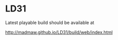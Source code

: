 # LD31

Latest playable build should be available at 

http://madmaw.github.io/LD31/build/web/index.html
